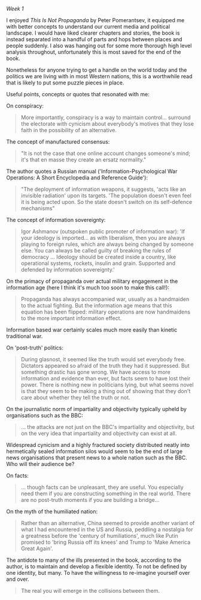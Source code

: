 _Week 1_

I enjoyed *This Is Not Propaganda* by Peter Pomerantsev, it equipped me with better concepts to understand our current media and political landscape. I would have liked clearer chapters and stories, the book is instead separated into a handful of parts and hops between places and people suddenly. I also was hanging out for some more thorough high level analysis throughout, unfortunately this is most saved for the end of the book. 

Nonetheless for anyone trying to get a handle on the world today and the politics we are living with in most Western nations, this is a worthwhile read that is likely to put some puzzle pieces in place. 

Useful points, concepts or quotes that resonated with me:

On conspiracy:

> More importantly, conspiracy is a way to maintain control... surround the electorate with cynicism about everybody's motives that they lose faith in the possibility of an alternative.

The concept of manufactured consensus:

> "It is not the case that one online account changes someone's mind; it's that en masse they create an ersatz normality."

The author quotes a Russian manual ('Information-Psychological War Operations: A Short Encyclopedia and Reference Guide'):

> "The deployment of information weapons, it suggests, 'acts like an invisible radiation' upon its targets. 'The population doesn't even feel it is being acted upon. So the state doesn't switch on its self-defence mechanisms"

The concept of information sovereignty:

> Igor Ashmanov (outspoken public promoter of information war): 'If your ideology is imported... as with liberalism, then you are always playing to foreign rules, which are always being changed by someone else. You can always be called guilty of breaking the rules of democracy ... Ideology should be created inside a country, like operational systems, rockets, insulin and grain. Supported and defended by information sovereignty.'

On the primacy of propaganda over actual military engagement in the information age (here I think it's much too soon to make this call!): 

> Propaganda has always accompanied war, usually as a handmaiden to the actual fighting. But the information age means that this equation has been flipped: military operations are now handmaidens to the more important information effect.

Information based war certainly scales much more easily than kinetic traditional war. 

On 'post-truth' politics:

> During glasnost, it seemed like the truth would set everybody free. Dictators appeared so afraid of the truth they had it suppressed. But something drastic has gone wrong. We have access to more information and evidence than ever, but facts seem to have lost their power. There is nothing new in politicians lying, but what seems novel is that they seem to be making a thing out of showing that they don't care about whether they tell the truth or not.

On the journalistic norm of impartiality and objectivity typically upheld by organisations such as the BBC: 

> ... the attacks are not just on the BBC's impartiality and objectivity, but on the very idea that impartiality and objectivity can exist at all.

Widespread cynicism and a highly fractured society distributed neatly into hermetically sealed information silos would seem to be the end of large news organisations that present news to a whole nation such as the BBC. Who will their audience be? 

On facts:

> ... though facts can be unpleasant, they are useful. You especially need them if you are constructing something in the real world. There are no post-truth moments if you are building a bridge...

On the myth of the humiliated nation:

> Rather than an alternative, China seemed to provide another variant of what I had encountered in the US and Russia, peddling a nostalgia for a greatness before the 'century of humiliations', much like Putin promised to 'bring Russia off its knees' and Trump to 'Make America Great Again'.

The antidote to many of the ills presented in the book, according to the author,  is to maintain and develop a flexible identity. To not be defined by one identity, but many. To have the willingness to re-imagine yourself over and over. 

> The real you will emerge in the collisions between them.
